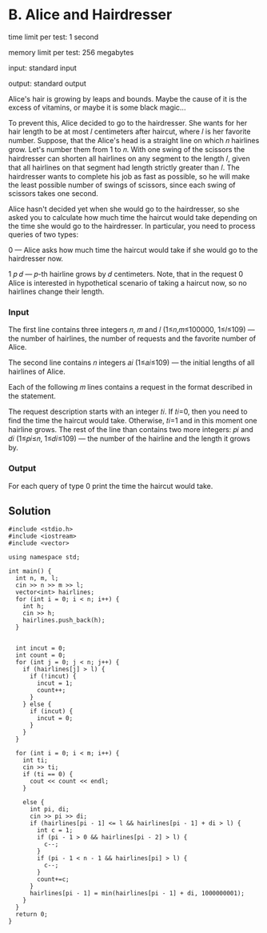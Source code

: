 # B. Alice and Hairdresser

time limit per test: 1 second

memory limit per test: 256 megabytes

input: standard input

output: standard output

Alice's hair is growing by leaps and bounds. Maybe the cause of it is the excess of vitamins, or maybe it is some black magic...

To prevent this, Alice decided to go to the hairdresser. She wants for her hair length to be at most 𝑙 centimeters after haircut, where 𝑙 is her favorite number. Suppose, that the Alice's head is a straight line on which 𝑛 hairlines grow. Let's number them from 1 to 𝑛. With one swing of the scissors the hairdresser can shorten all hairlines on any segment to the length 𝑙, given that all hairlines on that segment had length strictly greater than 𝑙. The hairdresser wants to complete his job as fast as possible, so he will make the least possible number of swings of scissors, since each swing of scissors takes one second.

Alice hasn't decided yet when she would go to the hairdresser, so she asked you to calculate how much time the haircut would take depending on the time she would go to the hairdresser. In particular, you need to process queries of two types:

0 — Alice asks how much time the haircut would take if she would go to the hairdresser now.

1 𝑝 𝑑 — 𝑝-th hairline grows by 𝑑 centimeters.
Note, that in the request 0 Alice is interested in hypothetical scenario of taking a haircut now, so no hairlines change their length.

### Input
The first line contains three integers 𝑛, 𝑚 and 𝑙 (1≤𝑛,𝑚≤100000, 1≤𝑙≤109) — the number of hairlines, the number of requests and the favorite number of Alice.

The second line contains 𝑛 integers 𝑎𝑖 (1≤𝑎𝑖≤109) — the initial lengths of all hairlines of Alice.

Each of the following 𝑚 lines contains a request in the format described in the statement.

The request description starts with an integer 𝑡𝑖. If 𝑡𝑖=0, then you need to find the time the haircut would take. Otherwise, 𝑡𝑖=1 and in this moment one hairline grows. The rest of the line than contains two more integers: 𝑝𝑖 and 𝑑𝑖 (1≤𝑝𝑖≤𝑛, 1≤𝑑𝑖≤109) — the number of the hairline and the length it grows by.

### Output
For each query of type 0 print the time the haircut would take.

## Solution
```
#include <stdio.h>
#include <iostream>
#include <vector>

using namespace std;

int main() {
  int n, m, l;
  cin >> n >> m >> l;
  vector<int> hairlines;
  for (int i = 0; i < n; i++) {
    int h;
    cin >> h;
    hairlines.push_back(h);
  }


  int incut = 0;
  int count = 0;
  for (int j = 0; j < n; j++) {
    if (hairlines[j] > l) {
      if (!incut) {
        incut = 1;
        count++;
      }
    } else {
      if (incut) {
        incut = 0;
      }
    }
  }

  for (int i = 0; i < m; i++) {
    int ti;
    cin >> ti; 
    if (ti == 0) {
      cout << count << endl;
    }

    else {
      int pi, di;
      cin >> pi >> di;
      if (hairlines[pi - 1] <= l && hairlines[pi - 1] + di > l) {
        int c = 1;
        if (pi - 1 > 0 && hairlines[pi - 2] > l) {
          c--;
        }
        if (pi - 1 < n - 1 && hairlines[pi] > l) {
          c--;
        }
        count+=c;
      }
      hairlines[pi - 1] = min(hairlines[pi - 1] + di, 1000000001);
    }
  }
  return 0;
}
```
